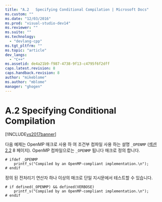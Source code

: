 ```yaml
---
title: "A.2   Specifying Conditional Compilation | Microsoft Docs"
ms.custom: ""
ms.date: "12/03/2016"
ms.prod: "visual-studio-dev14"
ms.reviewer: ""
ms.suite: ""
ms.technology: 
  - "devlang-cpp"
ms.tgt_pltfrm: ""
ms.topic: "article"
dev_langs: 
  - "C++"
ms.assetid: de4a21b9-f987-4738-9f13-c4795f6f2dff
caps.latest.revision: 8
caps.handback.revision: 8
author: "mikeblome"
ms.author: "mblome"
manager: "ghogen"
---
```

# A.2   Specifying Conditional Compilation
[!INCLUDE[vs2017banner](../../assembler/inline/includes/vs2017banner.md)]

다음 예제는 OpenMP 매크로 사용 하 여 조건부 컴파일 사용 하는 설명 `_OPENMP` \([섹션 2.2](../../parallel/openmp/2-2-conditional-compilation.md) 8 페이지\).  OpenMP 컴파일으로는 `_OPENMP` 됩니다 매크로 정의 합니다.  
  
```  
# ifdef _OPENMP   
    printf_s("Compiled by an OpenMP-compliant implementation.\n");  
# endif  
```  
  
 정의 된 전처리기 연산자 하나 이상의 매크로 단일 지시문에서 테스트할 수 있습니다.  
  
```  
# if defined(_OPENMP) && defined(VERBOSE)  
    printf_s("Compiled by an OpenMP-compliant implementation.\n");  
# endif  
```